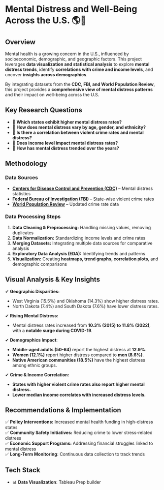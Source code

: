 # **Mental Distress and Well-Being Across the U.S.** 🌎🧠  

## **Overview**  
Mental health is a growing concern in the U.S., influenced by socioeconomic, demographic, and geographic factors. This project leverages **data visualization and statistical analysis** to explore **mental distress trends**, identify **correlations with crime and income levels**, and uncover **insights across demographics**.  

By integrating datasets from the **CDC, FBI, and World Population Review**, this project provides a **comprehensive view of mental distress patterns** and their impact on well-being across the U.S.  

## **Key Research Questions**  
- 📌 **Which states exhibit higher mental distress rates?**  
- 📌 **How does mental distress vary by age, gender, and ethnicity?**  
- 📌 **Is there a correlation between violent crime rates and mental distress?**  
- 📌 **Does income level impact mental distress rates?**  
- 📌 **How has mental distress trended over the years?**  

## **Methodology**  
### **Data Sources**  
- **[Centers for Disease Control and Prevention (CDC)](https://catalog.data.gov/dataset/alzheimers-disease-and-healthy-aging-data)** – Mental distress statistics  
- **[Federal Bureau of Investigation (FBI)](https://ucr.fbi.gov/crime-in-the-u.s/2015/crime-in-the-u.s.-2015/tables/table-5)** – State-wise violent crime rates  
- **[World Population Review](https://worldpopulationreview.com/state-rankings/crime-rate-by-state)** – Updated crime rate data  

### **Data Processing Steps**  
1. **Data Cleaning & Preprocessing:** Handling missing values, removing duplicates  
2. **Data Normalization:** Standardizing income levels and crime rates  
3. **Merging Datasets:** Integrating multiple data sources for comparative analysis  
4. **Exploratory Data Analysis (EDA):** Identifying trends and patterns  
5. **Visualization:** Creating **heatmaps, trend graphs, correlation plots**, and demographic comparisons  

## **Visual Analysis & Key Insights**  
✔ **Geographic Disparities:**  
   - West Virginia (15.5%) and Oklahoma (14.3%) show higher distress rates.  
   - North Dakota (7.4%) and South Dakota (7.6%) have lower distress rates.  

✔ **Rising Mental Distress:**  
   - Mental distress rates increased from **10.3% (2015) to 11.8% (2022)**, with a **notable surge during COVID-19**.  

✔ **Demographics Impact:**  
   - **Middle-aged adults (50-64)** report the highest distress at **12.9%**.  
   - **Women (12.1%)** report higher distress compared to **men (8.6%)**.  
   - **Native American communities (18.5%)** have the highest distress among ethnic groups.  

✔ **Crime & Income Correlation:**  
   - **States with higher violent crime rates also report higher mental distress.**  
   - **Lower median income correlates with increased distress levels.**  

## **Recommendations & Implementation**  
✅ **Policy Interventions:** Increased mental health funding in high-distress states  
✅ **Community Safety Initiatives:** Reducing crime to lower stress-related distress  
✅ **Economic Support Programs:** Addressing financial struggles linked to mental distress  
✅ **Long-Term Monitoring:** Continuous data collection to track trends  

## **Tech Stack**  
- 📊 **Data Visualization:** Tableau Prep builder





